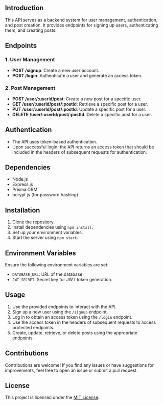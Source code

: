 ## Introduction
This API serves as a backend system for user management, authentication, and post creation. It provides endpoints for signing up users, authenticating them, and creating posts.

## Endpoints

### 1. User Management
- **POST /signup**: Create a new user account.
- **POST /login**: Authenticate a user and generate an access token.

### 2. Post Management
- **POST /user/:userId/post**: Create a new post for a specific user.
- **GET /user/:userId/post/:postId**: Retrieve a specific post for a user.
- **PUT /user/:userId/post/:postId**: Update a specific post for a user.
- **DELETE /user/:userId/post/:postId**: Delete a specific post for a user.

## Authentication
- The API uses token-based authentication.
- Upon successful login, the API returns an access token that should be included in the headers of subsequent requests for authentication.

## Dependencies
- Node.js
- Express.js
- Prisma ORM
- bcrypt.js (for password hashing)

## Installation
1. Clone the repository.
2. Install dependencies using `npm install`.
3. Set up your environment variables.
4. Start the server using `npm start`.

## Environment Variables
Ensure the following environment variables are set:

- `DATABASE_URL`: URL of the database.
- `JWT_SECRET`: Secret key for JWT token generation.

## Usage
1. Use the provided endpoints to interact with the API.
2. Sign up a new user using the `/signup` endpoint.
3. Log in to obtain an access token using the `/login` endpoint.
4. Use the access token in the headers of subsequent requests to access protected endpoints.
5. Create, update, retrieve, or delete posts using the appropriate endpoints.

## Contributions
Contributions are welcome! If you find any issues or have suggestions for improvements, feel free to open an issue or submit a pull request.

## License
This project is licensed under the [MIT License](LICENSE).